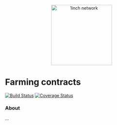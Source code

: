 <p align="center">
  <img src="https://app.1inch.io/assets/images/logo.svg" width="200" alt="1inch network" />
</p>

# Farming contracts

[![Build Status](https://github.com/1inch/farming-contracts/workflows/CI/badge.svg)](https://github.com/1inch/farming-contracts/actions)
[![Coverage Status](https://coveralls.io/repos/github/1inch/farming-contracts/badge.svg?branch=master)](https://coveralls.io/github/1inch/farming-contracts?branch=master)

### About

...
